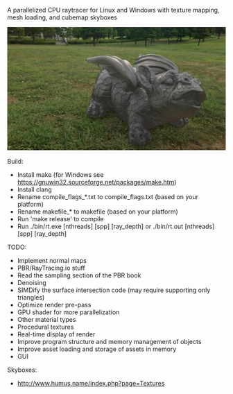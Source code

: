 A parallelized CPU raytracer for Linux and Windows with texture mapping, mesh loading, and cubemap skyboxes

![alt text](https://github.com/deggua/raytracer/blob/main/assets/sample/image.jpg?raw=true)

Build:
* Install make (for Windows see https://gnuwin32.sourceforge.net/packages/make.htm)
* Install clang
* Rename compile_flags_*.txt to compile_flags.txt (based on your platform)
* Rename makefile_* to makefile (based on your platform)
* Run 'make release' to compile
* Run ./bin/rt.exe [nthreads] [spp] [ray_depth] or ./bin/rt.out [nthreads] [spp] [ray_depth]

TODO:
* Implement normal maps
* PBR/RayTracing.io stuff
* Read the sampling section of the PBR book
* Denoising
* SIMDify the surface intersection code (may require supporting only triangles)
* Optimize render pre-pass
* GPU shader for more parallelization
* Other material types
* Procedural textures
* Real-time display of render
* Improve program structure and memory management of objects
* Improve asset loading and storage of assets in memory
* GUI

Skyboxes:
* http://www.humus.name/index.php?page=Textures
